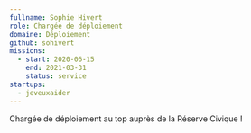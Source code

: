 ```yaml
---
fullname: Sophie Hivert
role: Chargée de déploiement
domaine: Déploiement
github: sohivert
missions:
  - start: 2020-06-15
    end: 2021-03-31
    status: service
startups:
  - jeveuxaider
---
```

Chargée de déploiement au top auprès de la Réserve Civique !

